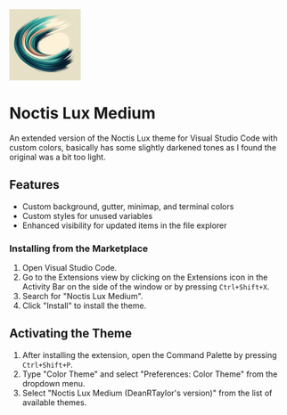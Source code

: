 <img src="https://raw.githubusercontent.com/deanrtaylor1/noctis-lux-deans-version/main/images/lux-medium.png" alt="Noctis Lux Medium (DeanRTaylor's Version)" width="128" height="128">

# Noctis Lux Medium

An extended version of the Noctis Lux theme for Visual Studio Code with custom colors, basically has some slightly darkened tones as I found the original was a bit too light.

## Features

- Custom background, gutter, minimap, and terminal colors
- Custom styles for unused variables
- Enhanced visibility for updated items in the file explorer

### Installing from the Marketplace

1. Open Visual Studio Code.
2. Go to the Extensions view by clicking on the Extensions icon in the Activity Bar on the side of the window or by pressing `Ctrl+Shift+X`.
3. Search for "Noctis Lux Medium".
4. Click "Install" to install the theme.

## Activating the Theme

1. After installing the extension, open the Command Palette by pressing `Ctrl+Shift+P`.
2. Type "Color Theme" and select "Preferences: Color Theme" from the dropdown menu.
3. Select "Noctis Lux Medium (DeanRTaylor's version)" from the list of available themes.
